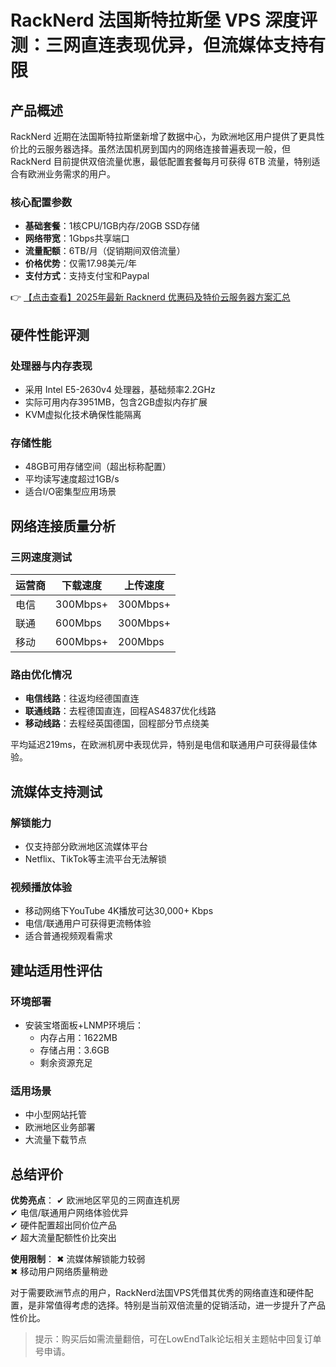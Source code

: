 # RackNerd 法国斯特拉斯堡 VPS 深度评测：三网直连表现优异，但流媒体支持有限

## 产品概述

RackNerd 近期在法国斯特拉斯堡新增了数据中心，为欧洲地区用户提供了更具性价比的云服务器选择。虽然法国机房到国内的网络连接普遍表现一般，但 RackNerd 目前提供双倍流量优惠，最低配置套餐每月可获得 6TB 流量，特别适合有欧洲业务需求的用户。

### 核心配置参数
- **基础套餐**：1核CPU/1GB内存/20GB SSD存储
- **网络带宽**：1Gbps共享端口
- **流量配额**：6TB/月（促销期间双倍流量）
- **价格优势**：仅需17.98美元/年
- **支付方式**：支持支付宝和Paypal

👉 [【点击查看】2025年最新 Racknerd 优惠码及特价云服务器方案汇总](https://bit.ly/Rack_Nerd)

## 硬件性能评测

### 处理器与内存表现
- 采用 Intel E5-2630v4 处理器，基础频率2.2GHz
- 实际可用内存3951MB，包含2GB虚拟内存扩展
- KVM虚拟化技术确保性能隔离

### 存储性能
- 48GB可用存储空间（超出标称配置）
- 平均读写速度超过1GB/s
- 适合I/O密集型应用场景

## 网络连接质量分析

### 三网速度测试
| 运营商 | 下载速度 | 上传速度 |
|--------|----------|----------|
| 电信   | 300Mbps+ | 300Mbps+ |
| 联通   | 600Mbps  | 300Mbps+ |
| 移动   | 600Mbps+ | 200Mbps  |

### 路由优化情况
- **电信线路**：往返均经德国直连
- **联通线路**：去程德国直连，回程AS4837优化线路
- **移动线路**：去程经英国德国，回程部分节点绕美

平均延迟219ms，在欧洲机房中表现优异，特别是电信和联通用户可获得最佳体验。

## 流媒体支持测试

### 解锁能力
- 仅支持部分欧洲地区流媒体平台
- Netflix、TikTok等主流平台无法解锁

### 视频播放体验
- 移动网络下YouTube 4K播放可达30,000+ Kbps
- 电信/联通用户可获得更流畅体验
- 适合普通视频观看需求

## 建站适用性评估

### 环境部署
- 安装宝塔面板+LNMP环境后：
  - 内存占用：1622MB
  - 存储占用：3.6GB
  - 剩余资源充足

### 适用场景
- 中小型网站托管
- 欧洲地区业务部署
- 大流量下载节点

## 总结评价

**优势亮点**：
✔ 欧洲地区罕见的三网直连机房  
✔ 电信/联通用户网络体验优异  
✔ 硬件配置超出同价位产品  
✔ 超大流量配额性价比突出  

**使用限制**：
✖ 流媒体解锁能力较弱  
✖ 移动用户网络质量稍逊  

对于需要欧洲节点的用户，RackNerd法国VPS凭借其优秀的网络直连和硬件配置，是非常值得考虑的选择。特别是当前双倍流量的促销活动，进一步提升了产品性价比。

> 提示：购买后如需流量翻倍，可在LowEndTalk论坛相关主题帖中回复订单号申请。